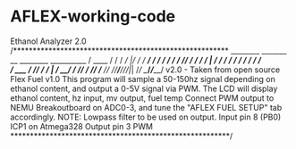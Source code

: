 # AFLEX-working-code
Ethanol Analyzer 2.0
/*******************************************************
    ________    _______  __    ________  __________ 
   / ____ / /   / ____/ |/ /   / ____/ / / / ____/ / 
  / /__/ / /   / __/  |   /   / /_  / / / / __/ / /  
 / ___  / /___/ /___ /   |   / __/ / /_/ / /___/ /___
/_/  /_/_____/_____//_/|_|  /_/    \____/_____/_____/
v2.0 - Taken from open source Flex Fuel v1.0
This program will sample a 50-150hz signal depending on ethanol 
content, and output a 0-5V signal via PWM.
The LCD will display ethanol content, hz input, mv output, fuel temp
Connect PWM output to NEMU Breakoutboard on ADC0-3, and tune
the "AFLEX FUEL SETUP" tab accordingly. NOTE: Lowpass filter to
be used on output.
Input pin 8 (PB0) ICP1 on Atmega328
Output pin 3 PWM
********************************************************/


